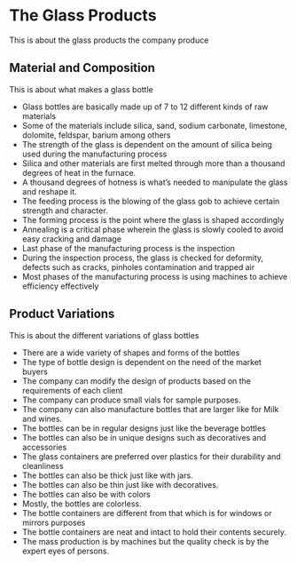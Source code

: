 # The Glass Products

This is about the glass products the company produce

## Material and Composition

This is about what makes a glass bottle

- Glass bottles are basically made up of 7 to 12 different kinds of raw materials
- Some of the materials include silica, sand, sodium carbonate, limestone, dolomite, feldspar, barium among others
- The strength of the glass is dependent on the amount of silica being used during the manufacturing process
- Silica and other materials are first melted through more than a thousand degrees of heat in the furnace.
- A thousand degrees of hotness is what’s needed to manipulate the glass and reshape it.
- The feeding process is the blowing of the glass gob to achieve certain strength and character.
- The forming process is the point where the glass is shaped accordingly
- Annealing is a critical phase wherein the glass is slowly cooled to avoid easy cracking and damage
- Last phase of the manufacturing process is the inspection
- During the inspection process, the glass is checked for deformity, defects such as cracks, pinholes contamination and trapped air
- Most phases of the manufacturing process is using machines to achieve efficiency effectively

## Product Variations

This is about the different variations of glass bottles

- There are a wide variety of shapes and forms of the bottles
- The type of bottle design is dependent on the need of the market buyers
- The company can modify the design of products based on the requirements of each client
- The company can produce small vials for sample purposes.
- The company can also manufacture bottles that are larger like for Milk and wines.
- The bottles can be in regular designs just like the beverage bottles
- The bottles can also be in unique designs such as decoratives and accessories
- The glass containers are preferred over plastics for their durability and cleanliness
- The bottles can also be thick just like with jars.
- The bottles can also be thin just like with decoratives.
- The bottles can also be with colors
- Mostly, the bottles are colorless.
- The bottle containers are different from that which is for windows or mirrors purposes
- The bottle containers are neat and intact to hold their contents securely.
- The mass production is by machines but the quality check is by the expert eyes of persons.